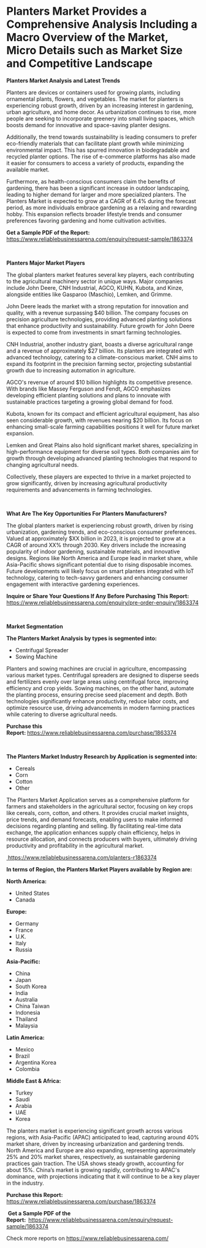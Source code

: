 <p><h1>Planters Market Provides a Comprehensive Analysis Including a Macro Overview of the Market, Micro Details such as Market Size and Competitive Landscape</h1></p><p><strong>Planters Market Analysis and Latest Trends</strong></p>
<p><p>Planters are devices or containers used for growing plants, including ornamental plants, flowers, and vegetables. The market for planters is experiencing robust growth, driven by an increasing interest in gardening, urban agriculture, and home decor. As urbanization continues to rise, more people are seeking to incorporate greenery into small living spaces, which boosts demand for innovative and space-saving planter designs.</p><p>Additionally, the trend towards sustainability is leading consumers to prefer eco-friendly materials that can facilitate plant growth while minimizing environmental impact. This has spurred innovation in biodegradable and recycled planter options. The rise of e-commerce platforms has also made it easier for consumers to access a variety of products, expanding the available market.</p><p>Furthermore, as health-conscious consumers claim the benefits of gardening, there has been a significant increase in outdoor landscaping, leading to higher demand for larger and more specialized planters. The Planters Market is expected to grow at a CAGR of 6.4% during the forecast period, as more individuals embrace gardening as a relaxing and rewarding hobby. This expansion reflects broader lifestyle trends and consumer preferences favoring gardening and home cultivation activities.</p></p>
<p><strong>Get a Sample PDF of the Report:&nbsp;</strong> <a href="https://www.reliablebusinessarena.com/enquiry/request-sample/1863374?utm_campaign=2527&utm_medium=2&utm_source=Github&utm_content=ia&utm_term=10042025&utm_id=planters">https://www.reliablebusinessarena.com/enquiry/request-sample/1863374</a></p>
<p>&nbsp;</p>
<p><strong>Planters Major Market Players</strong></p>
<p><p>The global planters market features several key players, each contributing to the agricultural machinery sector in unique ways. Major companies include John Deere, CNH Industrial, AGCO, KUHN, Kubota, and Kinze, alongside entities like Gasparoo (Maschio), Lemken, and Grimme. </p><p>John Deere leads the market with a strong reputation for innovation and quality, with a revenue surpassing $40 billion. The company focuses on precision agriculture technologies, providing advanced planting solutions that enhance productivity and sustainability. Future growth for John Deere is expected to come from investments in smart farming technologies.</p><p>CNH Industrial, another industry giant, boasts a diverse agricultural range and a revenue of approximately $27 billion. Its planters are integrated with advanced technology, catering to a climate-conscious market. CNH aims to expand its footprint in the precision farming sector, projecting substantial growth due to increasing automation in agriculture.</p><p>AGCO's revenue of around $10 billion highlights its competitive presence. With brands like Massey Ferguson and Fendt, AGCO emphasizes developing efficient planting solutions and plans to innovate with sustainable practices targeting a growing global demand for food.</p><p>Kubota, known for its compact and efficient agricultural equipment, has also seen considerable growth, with revenues nearing $20 billion. Its focus on enhancing small-scale farming capabilities positions it well for future market expansion.</p><p>Lemken and Great Plains also hold significant market shares, specializing in high-performance equipment for diverse soil types. Both companies aim for growth through developing advanced planting technologies that respond to changing agricultural needs.</p><p>Collectively, these players are expected to thrive in a market projected to grow significantly, driven by increasing agricultural productivity requirements and advancements in farming technologies.</p></p>
<p>&nbsp;</p>
<p><strong>What Are The Key Opportunities For Planters Manufacturers?</strong></p>
<p><p>The global planters market is experiencing robust growth, driven by rising urbanization, gardening trends, and eco-conscious consumer preferences. Valued at approximately $XX billion in 2023, it is projected to grow at a CAGR of around XX% through 2030. Key drivers include the increasing popularity of indoor gardening, sustainable materials, and innovative designs. Regions like North America and Europe lead in market share, while Asia-Pacific shows significant potential due to rising disposable incomes. Future developments will likely focus on smart planters integrated with IoT technology, catering to tech-savvy gardeners and enhancing consumer engagement with interactive gardening experiences.</p></p>
<p><strong>Inquire or Share Your Questions If Any Before Purchasing This Report:</strong> <a href="https://www.reliablebusinessarena.com/enquiry/pre-order-enquiry/1863374?utm_campaign=2527&utm_medium=2&utm_source=Github&utm_content=ia&utm_term=10042025&utm_id=planters">https://www.reliablebusinessarena.com/enquiry/pre-order-enquiry/1863374</a></p>
<p>&nbsp;</p>
<p><strong>Market Segmentation</strong></p>
<p><strong>The Planters Market Analysis by types is segmented into:</strong></p>
<p><ul><li>Centrifugal Spreader</li><li>Sowing Machine</li></ul></p>
<p><p>Planters and sowing machines are crucial in agriculture, encompassing various market types. Centrifugal spreaders are designed to disperse seeds and fertilizers evenly over large areas using centrifugal force, improving efficiency and crop yields. Sowing machines, on the other hand, automate the planting process, ensuring precise seed placement and depth. Both technologies significantly enhance productivity, reduce labor costs, and optimize resource use, driving advancements in modern farming practices while catering to diverse agricultural needs.</p></p>
<p><strong>Purchase this Report:&nbsp;</strong><a href="https://www.reliablebusinessarena.com/purchase/1863374?utm_campaign=2527&utm_medium=2&utm_source=Github&utm_content=ia&utm_term=10042025&utm_id=planters">https://www.reliablebusinessarena.com/purchase/1863374</a></p>
<p>&nbsp;</p>
<p><strong>The Planters Market Industry Research by Application is segmented into:</strong></p>
<p><ul><li>Cereals</li><li>Corn</li><li>Cotton</li><li>Other</li></ul></p>
<p><p>The Planters Market Application serves as a comprehensive platform for farmers and stakeholders in the agricultural sector, focusing on key crops like cereals, corn, cotton, and others. It provides crucial market insights, price trends, and demand forecasts, enabling users to make informed decisions regarding planting and selling. By facilitating real-time data exchange, the application enhances supply chain efficiency, helps in resource allocation, and connects producers with buyers, ultimately driving productivity and profitability in the agricultural market.</p></p>
<p><a href="https://www.reliablebusinessarena.com/planters-r1863374?utm_campaign=2527&utm_medium=2&utm_source=Github&utm_content=ia&utm_term=10042025&utm_id=planters">&nbsp;https://www.reliablebusinessarena.com/planters-r1863374</a></p>
<p><strong>In terms of Region, the Planters Market Players available by Region are:</strong></p>
<p>
    <p> <strong> North America: </strong>
        <ul>
            <li>United States</li>
            <li>Canada</li>
        </ul>
        </p> 
    <p> <strong> Europe: </strong>
        <ul>
            <li>Germany</li>
            <li>France</li>
            <li>U.K.</li>
            <li>Italy</li>
            <li>Russia</li>
        </ul>
        </p> 
    <p> <strong> Asia-Pacific: </strong>
        <ul>
            <li>China</li>
            <li>Japan</li>
            <li>South Korea</li>
            <li>India</li>
            <li>Australia</li>
            <li>China Taiwan</li>
            <li>Indonesia</li>
            <li>Thailand</li>
            <li>Malaysia</li>
        </ul>
        </p> 
    <p> <strong> Latin America: </strong>
        <ul>
            <li>Mexico</li>
            <li>Brazil</li>
            <li>Argentina Korea</li>
            <li>Colombia</li>
        </ul>
        </p> 
    <p> <strong> Middle East & Africa: </strong>
        <ul>
            <li>Turkey</li>
            <li>Saudi</li>
            <li>Arabia</li>
            <li>UAE</li>
            <li>Korea</li>
        </ul>
    </p>
    </p>
<p><p>The planters market is experiencing significant growth across various regions, with Asia-Pacific (APAC) anticipated to lead, capturing around 40% market share, driven by increasing urbanization and gardening trends. North America and Europe are also expanding, representing approximately 25% and 20% market shares, respectively, as sustainable gardening practices gain traction. The USA shows steady growth, accounting for about 15%. China’s market is growing rapidly, contributing to APAC's dominance, with projections indicating that it will continue to be a key player in the industry.</p></p>
<p><strong>Purchase this Report: </strong><a href="https://www.reliablebusinessarena.com/purchase/1863374?utm_campaign=2527&utm_medium=2&utm_source=Github&utm_content=ia&utm_term=10042025&utm_id=planters">https://www.reliablebusinessarena.com/purchase/1863374</a></p>
<p>&nbsp;<strong>Get a Sample PDF of the Report:&nbsp;&nbsp;</strong><a href="https://www.reliablebusinessarena.com/enquiry/request-sample/1863374?utm_campaign=2527&utm_medium=2&utm_source=Github&utm_content=ia&utm_term=10042025&utm_id=planters">https://www.reliablebusinessarena.com/enquiry/request-sample/1863374</a></p>
<p><strong></strong></p>
<p>Check more reports on <a href="https://www.reliablebusinessarena.com/?utm_campaign=2527&utm_medium=2&utm_source=Github&utm_content=ia&utm_term=10042025&utm_id=planters">https://www.reliablebusinessarena.com/</a></p>